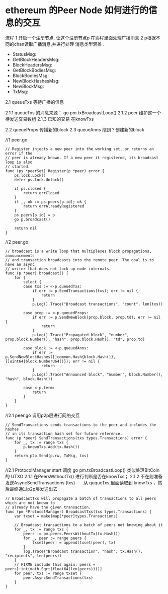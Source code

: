 # ethereum 的Peer Node 如何进行的信息的交互

流程
1 开启一个注册节点, 让这个注册节点p 在协程里面处理广播消息
2 p根据不同的chan读取广播消息,并进行处理 
消息类型涵盖：
  - StatusMsg:
  - GetBlockHeadersMsg:
  - BlockHeadersMsg:
  - GetBlockBodiesMsg:
  - BlockBodiesMsg:
  - NewBlockHashesMsg:
  - NewBlockMsg:
  - TxMsg:

2.1 queueTxs 等待广播的信息

2.1.1 queueTxs 的消息来源： go pm.txBroadcastLoop()
2.1.2 peer 维护这一个待发送交易数组
2.1.3 已知的交易 在knowTxs

2.2 queueProps 传播新的block
2.3 queueAnns 挖到？创建新的block

//1 peer.go
```
// Register injects a new peer into the working set, or returns an error if the
// peer is already known. If a new peer it registered, its broadcast loop is also
// started.
func (ps *peerSet) Register(p *peer) error {
	ps.lock.Lock()
	defer ps.lock.Unlock()

	if ps.closed {
		return errClosed
	}
	if _, ok := ps.peers[p.id]; ok {
		return errAlreadyRegistered
	}
	ps.peers[p.id] = p
	go p.broadcast()

	return nil
}
```

//2 peer.go
```
// broadcast is a write loop that multiplexes block propagations, announcements
// and transaction broadcasts into the remote peer. The goal is to have an async
// writer that does not lock up node internals.
func (p *peer) broadcast() {
	for {
		select {
		case txs := <-p.queuedTxs:
			if err := p.SendTransactions(txs); err != nil {
				return
			}
			p.Log().Trace("Broadcast transactions", "count", len(txs))

		case prop := <-p.queuedProps:
			if err := p.SendNewBlock(prop.block, prop.td); err != nil {
				return
			}
			p.Log().Trace("Propagated block", "number", prop.block.Number(), "hash", prop.block.Hash(), "td", prop.td)

		case block := <-p.queuedAnns:
			if err := p.SendNewBlockHashes([]common.Hash{block.Hash()}, []uint64{block.NumberU64()}); err != nil {
				return
			}
			p.Log().Trace("Announced block", "number", block.Number(), "hash", block.Hash())

		case <-p.term:
			return
		}
	}
}
```


//2.1 peer.go 调用p2p层进行网络交互
```
// SendTransactions sends transactions to the peer and includes the hashes
// in its transaction hash set for future reference.
func (p *peer) SendTransactions(txs types.Transactions) error {
	for _, tx := range txs {
		p.knownTxs.Add(tx.Hash())
	}
	return p2p.Send(p.rw, TxMsg, txs)
}
```

//2.1 ProtocolManager start 
调度 go pm.txBroadcastLoop() 类似处理BitCoin 的 UTXO
2.1.1 在PeersWithoutTx()  进行判断是否在knowTxs；
2.1.2 不在则准备发送AsyncSendTransactions (txs)  --- 从 ququeTxs 里面读取到 knowTxs ，然后最终通过p2p层发送出去
```
// BroadcastTxs will propagate a batch of transactions to all peers which are not known to
// already have the given transaction.
func (pm *ProtocolManager) BroadcastTxs(txs types.Transactions) {
	var txset = make(map[*peer]types.Transactions)

	// Broadcast transactions to a batch of peers not knowing about it
	for _, tx := range txs {
		peers := pm.peers.PeersWithoutTx(tx.Hash())
		for _, peer := range peers {
			txset[peer] = append(txset[peer], tx)
		}
		log.Trace("Broadcast transaction", "hash", tx.Hash(), "recipients", len(peers))
	}
	// FIXME include this again: peers = peers[:int(math.Sqrt(float64(len(peers))))]
	for peer, txs := range txset {
		peer.AsyncSendTransactions(txs)
	}
}
```

